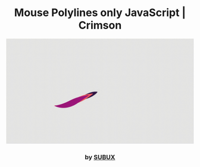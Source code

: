 <div align="center">

# Mouse Polylines only JavaScript | Crimson

<img src="admin/base.gif">

### by <a href="https://github.com/python019">SUBUX</a>

</div>